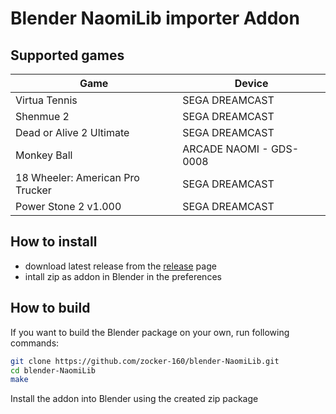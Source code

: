 # Blender NaomiLib importer Addon

## Supported games

| Game                             | Device                  |
| -------------------------------- | ----------------------- |
| Virtua Tennis                    | SEGA DREAMCAST          |
| Shenmue 2                        | SEGA DREAMCAST          |
| Dead or Alive 2 Ultimate         | SEGA DREAMCAST          |
| Monkey Ball                      | ARCADE NAOMI - GDS-0008 |
| 18 Wheeler: American Pro Trucker | SEGA DREAMCAST          |
| Power Stone 2 v1.000             | SEGA DREAMCAST          |

## How to install

- download latest release from the [release](https://github.com/zocker-160/blender-NaomiLib/releases) page
- intall zip as addon in Blender in the preferences

## How to build

If you want to build the Blender package on your own, run following commands:

```bash
git clone https://github.com/zocker-160/blender-NaomiLib.git
cd blender-NaomiLib
make
```

Install the addon into Blender using the created zip package
